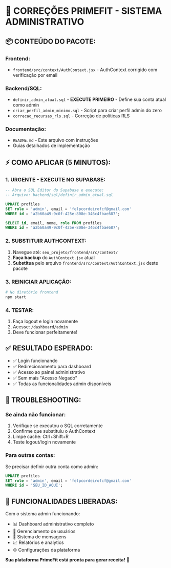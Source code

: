# 🔧 CORREÇÕES PRIMEFIT - SISTEMA ADMINISTRATIVO

## 📦 **CONTEÚDO DO PACOTE:**

### **Frontend:**
- `frontend/src/context/AuthContext.jsx` - AuthContext corrigido com verificação por email

### **Backend/SQL:**
- `definir_admin_atual.sql` - **EXECUTE PRIMEIRO** - Define sua conta atual como admin
- `criar_perfil_admin_minimo.sql` - Script para criar perfil admin do zero
- `correcao_recursao_rls.sql` - Correção de políticas RLS

### **Documentação:**
- `README.md` - Este arquivo com instruções
- Guias detalhados de implementação

## ⚡ **COMO APLICAR (5 MINUTOS):**

### **1. URGENTE - EXECUTE NO SUPABASE:**
```sql
-- Abra o SQL Editor do Supabase e execute:
-- Arquivo: backend/sql/definir_admin_atual.sql

UPDATE profiles 
SET role = 'admin', email = 'felpcordeirofcf@gmail.com'
WHERE id = 'a2b60a49-9c0f-425e-808e-346c4fbae687';

SELECT id, email, nome, role FROM profiles 
WHERE id = 'a2b60a49-9c0f-425e-808e-346c4fbae687';
```

### **2. SUBSTITUIR AUTHCONTEXT:**
1. Navegue até: `seu_projeto/frontend/src/context/`
2. **Faça backup** do `AuthContext.jsx` atual
3. **Substitua** pelo arquivo `frontend/src/context/AuthContext.jsx` deste pacote

### **3. REINICIAR APLICAÇÃO:**
```bash
# No diretório frontend
npm start
```

### **4. TESTAR:**
1. Faça logout e login novamente
2. Acesse: `/dashboard/admin`
3. Deve funcionar perfeitamente!

## ✅ **RESULTADO ESPERADO:**

- ✅ Login funcionando
- ✅ Redirecionamento para dashboard
- ✅ Acesso ao painel administrativo
- ✅ Sem mais "Acesso Negado"
- ✅ Todas as funcionalidades admin disponíveis

## 🚨 **TROUBLESHOOTING:**

### **Se ainda não funcionar:**
1. Verifique se executou o SQL corretamente
2. Confirme que substituiu o AuthContext
3. Limpe cache: Ctrl+Shift+R
4. Teste logout/login novamente

### **Para outras contas:**
Se precisar definir outra conta como admin:
```sql
UPDATE profiles 
SET role = 'admin', email = 'felpcordeirofcf@gmail.com' 
WHERE id = 'SEU_ID_AQUI';
```

## 🎉 **FUNCIONALIDADES LIBERADAS:**

Com o sistema admin funcionando:
- 📊 Dashboard administrativo completo
- 👥 Gerenciamento de usuários
- 💬 Sistema de mensagens
- 📈 Relatórios e analytics
- ⚙️ Configurações da plataforma

**Sua plataforma PrimeFit está pronta para gerar receita!** 🚀

